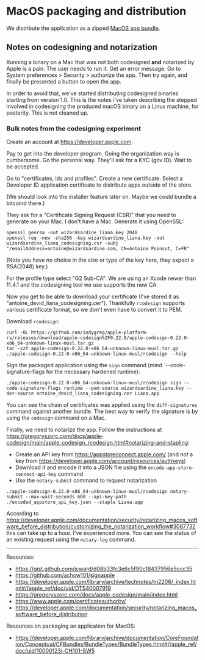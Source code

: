 # MacOS packaging and distribution

We distribute the application as a zipped [MacOS app bundle](https://developer.apple.com/library/archive/documentation/CoreFoundation/Conceptual/CFBundles/BundleTypes/BundleTypes.html#//apple_ref/doc/uid/10000123i-CH101-SW5).

## Notes on codesigning and notarization

Running a binary on a Mac that was not both codesigned **and** notarized by Apple is a pain. The
user needs to run it. Get an error message. Go to System preferences > Security > authorize the app.
Then try again, and finally be presented a button to open the app.

In order to avoid that, we've started distributing codesigned binaries starting from version 1.0.
This is the notes i've taken describing the stepped involved in codesigning the produced macOS
binary on a Linux machine, for posterity. This is not cleaned up.

### Bulk notes from the codesigning experiment

Create an account at https://developer.apple.com.

Pay to get into the developer program. Going the organization way is cumbersome. Go the personal
way. They'll ask for a KYC (gov ID). Wait to be accepted.

Go to "certificates, ids and profiles". Create a new certificate. Select a Developer ID application
certificate to distribute apps outside of the store.

(We should look into the installer feature later on. Maybe we could bundle a bitcoind there.)

They ask for a "Certificate Signing Request (CSR)" that you need to generate on your Mac. I don't
have a Mac. Generate it using OpenSSL:
```
openssl genrsa -out wizardsardine_liana.key 2048
openssl req -new -sha256 -key wizardsardine_liana.key -out wizardsardine_liana_codesigning.csr -subj "/emailAddress=antoine@wizardsardine.com, CN=Antoine Poinsot, C=FR"
```
(Note you have no choice in the size or type of the key here, they expect a RSA(2048) key.)

For the profile type select "G2 Sub-CA". We are using an Xcode newer than 11.4.1 and the codesigning
tool we use supports the new CA.

Now you get to be able to download your certificate (I've stored it as
"antoine_devid_liana_codesigning.cer"). Thankfully `rcodesign` supports various certificate format,
so we don't even have to convert it to PEM.

Download `rcodesign`:
```
curl -OL https://github.com/indygreg/apple-platform-rs/releases/download/apple-codesign%2F0.22.0/apple-codesign-0.22.0-x86_64-unknown-linux-musl.tar.gz
tar -xzf apple-codesign-0.22.0-x86_64-unknown-linux-musl.tar.gz
./apple-codesign-0.22.0-x86_64-unknown-linux-musl/rcodesign --help
```

Sign the packaged application using the `sign` command (mind `--code-signature-flags for the
necessary hardened runtime):
```
./apple-codesign-0.22.0-x86_64-unknown-linux-musl/rcodesign sign --code-signature-flags runtime --pem-source wizardsardine_liana.key --der-source antoine_devid_liana_codesigning.cer Liana.app
```
You can see the chain of certificates was applied using the `diff-signatures` command against
another bundle. The best way to verify the signature is by using the `codesign` command on a Mac.

Finally, we need to notarize the app. Follow the instructions at
https://gregoryszorc.com/docs/apple-codesign/main/apple_codesign_rcodesign.html#notarizing-and-stapling:
- Create an API key from https://appstoreconnect.apple.com/ (and *not* a key from
  https://developer.apple.com/account/resources/authkeys)
- Download it and encode it into a JSON file using the `encode-app-store-connect-api-key` command
- Use the `notary-submit` command to request notarization

```
./apple-codesign-0.22.0-x86_64-unknown-linux-musl/rcodesign notary-submit --max-wait-seconds 600 --api-key-path ./encoded_appstore_api_key.json --staple Liana.app
```
According to
https://developer.apple.com/documentation/security/notarizing_macos_software_before_distribution/customizing_the_notarization_workflow#3087732
this can take up to a hour. I've experienced more. You can see the status of an existing request
using the `notary-log` command.


-------

Resources:
- https://gist.github.com/jcward/d08b33fc3e6c5f90c18437956e5ccc35
- https://github.com/achow101/signapple
- https://developer.apple.com/library/archive/technotes/tn2206/_index.html#//apple_ref/doc/uid/DTS40007919
- https://gregoryszorc.com/docs/apple-codesign/main/index.html
- https://www.apple.com/certificateauthority/
- https://developer.apple.com/documentation/security/notarizing_macos_software_before_distribution

Resources on packaging an application for MacOS:
- https://developer.apple.com/library/archive/documentation/CoreFoundation/Conceptual/CFBundles/BundleTypes/BundleTypes.html#//apple_ref/doc/uid/10000123i-CH101-SW5
